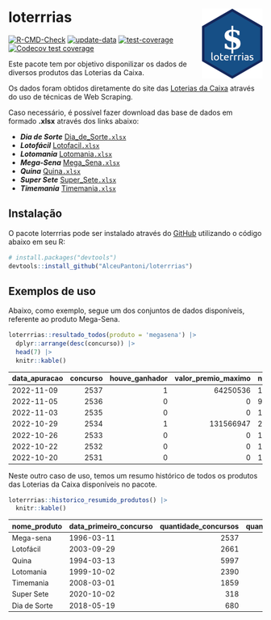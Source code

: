 
<!-- README.md is generated from README.Rmd. Please edit that file -->

# loterrrias <img src="man/figures/logo.png" align="right" height="139" />

<!-- badges: start -->

[![R-CMD-Check](https://github.com/AlceuPantoni/loterrrias/actions/workflows/R-CMD-check.yaml/badge.svg?branch=main)](https://github.com/AlceuPantoni/loterrrias/actions/workflows/R-CMD-check.yaml)
[![update-data](https://github.com/AlceuPantoni/loterrrias/actions/workflows/update-data.yaml/badge.svg)](https://github.com/AlceuPantoni/loterrrias/actions/workflows/update-data.yaml)
[![test-coverage](https://github.com/AlceuPantoni/loterrrias/actions/workflows/test-coverage.yaml/badge.svg?branch=main)](https://github.com/AlceuPantoni/loterrrias/actions/workflows/test-coverage.yaml)
[![Codecov test
coverage](https://codecov.io/gh/AlceuPantoni/loterrrias/branch/main/graph/badge.svg)](https://codecov.io/gh/AlceuPantoni/loterrrias?branch=main)
<!-- badges: end -->

Este pacote tem por objetivo disponilizar os dados de diversos produtos
das Loterias da Caixa.

Os dados foram obtidos diretamente do site das [Loterias da
Caixa](https://loterias.caixa.gov.br/Paginas/default.aspx) através do
uso de técnicas de Web Scraping.

Caso necessário, é possível fazer download das base de dados em formado
**.xlsx** através dos links abaixo:

  - ***Dia de Sorte***
    [Dia\_de\_Sorte`.xlsx`](https://raw.githubusercontent.com/AlceuPantoni/loterrrias/main/data-raw/resultados_diadesorte.xlsx)
  - ***Lotofácil***
    [Lotofacil`.xlsx`](https://raw.githubusercontent.com/AlceuPantoni/loterrrias/main/data-raw/resultados_lotofacil.xlsx)
  - ***Lotomania***
    [Lotomania`.xlsx`](https://raw.githubusercontent.com/AlceuPantoni/loterrrias/main/data-raw/resultados_lotomania.xlsx)
  - ***Mega-Sena***
    [Mega\_Sena`.xlsx`](https://raw.githubusercontent.com/AlceuPantoni/loterrrias/main/data-raw/resultados_megasena.xlsx)
  - ***Quina***
    [Quina`.xlsx`](https://raw.githubusercontent.com/AlceuPantoni/loterrrias/main/data-raw/resultados_quina.xlsx)
  - ***Super Sete***
    [Super\_Sete`.xlsx`](https://raw.githubusercontent.com/AlceuPantoni/loterrrias/main/data-raw/resultados_supersete.xlsx)
  - ***Timemania***
    [Timemania`.xlsx`](https://raw.githubusercontent.com/AlceuPantoni/loterrrias/main/data-raw/resultados_timemania.xlsx)

## Instalação

O pacote loterrrias pode ser instalado através do
[GitHub](https://github.com/) utilizando o código abaixo em seu R:

``` r
# install.packages("devtools")
devtools::install_github("AlceuPantoni/loterrrias")
```

## Exemplos de uso

Abaixo, como exemplo, segue um dos conjuntos de dados disponíveis,
referente ao produto Mega-Sena.

``` r
loterrrias::resultado_todos(produto = 'megasena') |> 
  dplyr::arrange(desc(concurso)) |> 
  head(7) |> 
  knitr::kable()
```

| data\_apuracao | concurso | houve\_ganhador | valor\_premio\_maximo | numeros\_sorteados | num\_1 | num\_2 | num\_3 | num\_4 | num\_5 | num\_6 |
| :------------- | -------: | --------------: | --------------------: | :----------------- | -----: | -----: | -----: | -----: | -----: | -----: |
| 2022-11-09     |     2537 |               1 |              64250536 | 12;24;26;31;37;48  |     12 |     24 |     26 |     31 |     37 |     48 |
| 2022-11-05     |     2536 |               0 |                     0 | 9;22;27;30;33;45   |      9 |     22 |     27 |     30 |     33 |     45 |
| 2022-11-03     |     2535 |               0 |                     0 | 1;3;24;37;51;56    |      1 |      3 |     24 |     37 |     51 |     56 |
| 2022-10-29     |     2534 |               1 |             131566947 | 28;36;39;44;56;60  |     28 |     36 |     39 |     44 |     56 |     60 |
| 2022-10-26     |     2533 |               0 |                     0 | 17;18;20;37;45;53  |     17 |     18 |     20 |     37 |     45 |     53 |
| 2022-10-22     |     2532 |               0 |                     0 | 10;14;17;18;23;30  |     10 |     14 |     17 |     18 |     23 |     30 |
| 2022-10-20     |     2531 |               0 |                     0 | 1;5;18;49;55;56    |      1 |      5 |     18 |     49 |     55 |     56 |

Neste outro caso de uso, temos um resumo histórico de todos os produtos
das Loterias da Caixa disponíveis no pacote.

``` r
loterrrias::historico_resumido_produtos() |> 
  knitr::kable()
```

| nome\_produto | data\_primeiro\_concurso | quantidade\_concursos | quantidade\_concursos\_com\_ganhador | percentual\_com\_ganhador | media\_premiacao | maior\_premio | menor\_premio | total\_dezenas\_sorteadas | numero\_mais\_sorteado | numero\_menos\_sorteado |
| :------------ | :----------------------- | --------------------: | -----------------------------------: | ------------------------: | ---------------: | ------------: | ------------: | ------------------------: | ---------------------: | ----------------------: |
| Mega-sena     | 1996-03-11               |                  2537 |                                  578 |                      0.23 |       22947758.2 |     289420865 |     348732.75 |                     15222 |                     53 |                      26 |
| Lotofácil     | 2003-09-29               |                  2661 |                                 2394 |                      0.90 |         891332.8 |       8227507 |      10712.22 |                     39915 |                     20 |                       8 |
| Quina         | 1994-03-13               |                  5997 |                                 2476 |                      0.41 |        3241964.7 |     579215957 |      14230.37 |                     29985 |                      4 |                      47 |
| Lotomania     | 1999-10-02               |                  2390 |                                  647 |                      0.27 |        2250420.6 |      37261930 |     109348.66 |                     47800 |                     47 |                      96 |
| Timemania     | 2008-03-01               |                  1859 |                                   68 |                      0.04 |       27234282.4 |     818652938 |     164711.44 |                     13013 |                     21 |                      53 |
| Super Sete    | 2020-10-02               |                   318 |                                   18 |                      0.06 |        2458611.5 |       7786503 |     124747.77 |                      2226 |                      9 |                       1 |
| Dia de Sorte  | 2018-05-19               |                   680 |                                  238 |                      0.35 |         800808.7 |       3770060 |      59101.35 |                      4760 |                     10 |                       1 |
